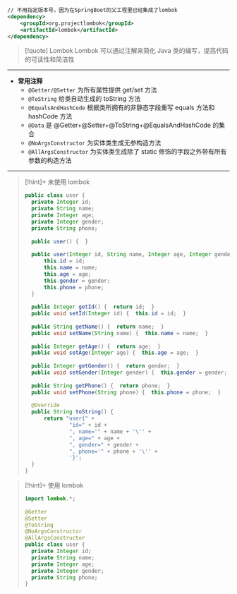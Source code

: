 ```xml  
// 不用指定版本号，因为在SpringBoot的父工程里已经集成了lombok
<dependency>  
    <groupId>org.projectlombok</groupId>  
    <artifactId>lombok</artifactId>   
</dependency>           
```

>[!quote] Lombok
>Lombok 可以通过注解来简化 Java 类的编写，提高代码的可读性和简洁性

---

- **常用注释**
	- `@Getter/@Setter`  为所有属性提供 get/set 方法
	- `@ToString`  给类自动生成的 toString 方法
	- `@EqualsAndHashCode`  根据类所拥有的非静态字段重写 equals 方法和 hashCode 方法
	- `@Data`  是 @Getter+@Setter+@ToString+@EqualsAndHashCode 的集合
	- `@NoArgsConstructor`  为实体类生成无参构造方法
	- `@AllArgsConstructor`  为实体类生成除了 static 修饰的字段之外带有所有参数的构造方法

---

>[!hint]+ 未使用 lombok
> ```java
> public class user {  
> 	private Integer id;  
> 	private String name;  
> 	private Integer age;  
> 	private Integer gender;  
> 	private String phone;  
>   
> 	public user() {  }  
>   
> 	public user(Integer id, String name, Integer age, Integer gender, String phone) {  
> 		this.id = id;  
> 		this.name = name;  
> 		this.age = age;  
> 		this.gender = gender;  
> 		this.phone = phone;  
> 	}  
>   
> 	public Integer getId() {  return id;  }  
> 	public void setId(Integer id) {  this.id = id;  }  
>   
> 	public String getName() {  return name;  }  
> 	public void setName(String name) {  this.name = name;  }  
>   
> 	public Integer getAge() {  return age;  }  
> 	public void setAge(Integer age) {  this.age = age;  }  
>   
> 	public Integer getGender() {  return gender;  }  
> 	public void setGender(Integer gender) {  this.gender = gender;  }  
>   
> 	public String getPhone() {  return phone;  }  
> 	public void setPhone(String phone) {  this.phone = phone;  }  
>   
> 	@Override  
> 	public String toString() {  
> 		return "user{" +  
> 				"id=" + id +  
> 				", name='" + name + '\'' +  
> 				", age=" + age +  
> 				", gender=" + gender +  
> 				", phone='" + phone + '\'' +  
> 				'}';  
> 	}  
> }
> ```

>[!hint]+ 使用 lombok
> ```java
> import lombok.*;  
>   
> @Getter  
> @Setter  
> @ToString  
> @NoArgsConstructor  
> @AllArgsConstructor  
> public class user {  
> 	private Integer id;  
> 	private String name;  
> 	private Integer age;  
> 	private Integer gender;  
> 	private String phone;  
> }
> ```

